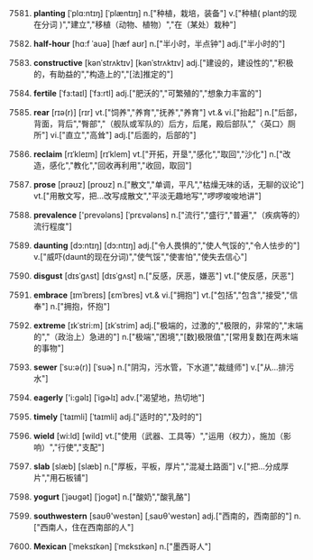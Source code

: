 7581. **planting**
[ˈplɑ:ntɪŋ]  [ˈplæntɪŋ]
n.["种植，栽培，装备"]  v.["种植( plant的现在分词 )","建立","移植（动物、植物）","在（某处）栽种"]  

7582. **half-hour**
[hɑ:f ˈauə]  [hæf aʊr]
n.["半小时，半点钟"]  adj.["半小时的"]  

7583. **constructive**
[kənˈstrʌktɪv]  [kənˈstrʌktɪv]
adj.["建设的，建设性的","积极的，有助益的","构造上的","[法]推定的"]  

7584. **fertile**
[ˈfɜ:taɪl]  [ˈfɜ:rtl]
adj.["肥沃的","可繁殖的","想象力丰富的"]  

7585. **rear**
[rɪə(r)]  [rɪr]
vt.["饲养","养育","抚养","养育"]  vt.& vi.["抬起"]  n.["后部，背面，背后","臀部","（舰队或军队的）后方，后尾，殿后部队","〈英口〉厕所"]  vi.["直立","高耸"]  adj.["后面的，后部的"]  

7586. **reclaim**
[rɪˈkleɪm]  [rɪˈklem]
vt.["开拓，开垦","感化","取回","沙化"]  n.["改造，感化","教化","回收再利用","收回，取回"]  

7587. **prose**
[prəʊz]  [proʊz]
n.["散文","单调，平凡","枯燥无味的话，无聊的议论"]  vt.["用散文写，把…改写成散文","平淡无趣地写","啰啰唆唆地讲"]  

7588. **prevalence**
['prevələns]  [ˈprɛvələns]
n.["流行","盛行","普遍","（疾病等的）流行程度"]  

7589. **daunting**
[dɔ:ntɪŋ]  [dɔ:ntɪŋ]
adj.["令人畏惧的","使人气馁的","令人怯步的"]  v.["威吓(daunt的现在分词)","使气馁","使害怕","使失去信心"]  

7590. **disgust**
[dɪsˈgʌst]  [dɪsˈɡʌst]
n.["反感，厌恶，嫌恶"]  vt.["使反感，厌恶"]  

7591. **embrace**
[ɪmˈbreɪs]  [ɛmˈbres]
vt.& vi.["拥抱"]  vt.["包括","包含","接受","信奉"]  n.["拥抱，怀抱"]  

7592. **extreme**
[ɪkˈstri:m]  [ɪkˈstrim]
adj.["极端的，过激的","极限的，非常的","末端的","（政治上）急进的"]  n.["极端","困境","[数]极限值","[常用复数]在两末端的事物"]  

7593. **sewer**
[ˈsu:ə(r)]  [ˈsuɚ]
n.["阴沟，污水管，下水道","裁缝师"]  v.["从…排污水"]  

7594. **eagerly**
['i:gəlɪ]  [ˈiɡɚlɪ]
adv.["渴望地，热切地"]  

7595. **timely**
[ˈtaɪmli]  [ˈtaɪmli]
adj.["适时的","及时的"]  

7596. **wield**
[wi:ld]  [wild]
vt.["使用（武器、工具等）","运用（权力），施加（影响）","行使","支配"]  

7597. **slab**
[slæb]  [slæb]
n.["厚板，平板，厚片","混凝土路面"]  v.["把…分成厚片","用石板铺"]  

7598. **yogurt**
[ˈjəʊgət]  [ˈjoɡət]
n.["酸奶","酸乳酪"]  

7599. **southwestern**
[saʊθ'westən]  [ˌsaʊθ'westən]
adj.["西南的，西南部的"]  n.["西南人，住在西南部的人"]  

7600. **Mexican**
[ˈmeksɪkən]  [ˈmɛksɪkən]
n.["墨西哥人"]  

